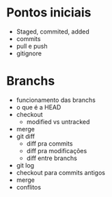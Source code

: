 # Pontos iniciais
- Staged, commited, added
- commits
- pull e push 
- gitignore



# Branchs 

- funcionamento das branchs
- o que é a HEAD
- checkout
     - modified vs untracked
- merge
- git diff
     - diff pra commits
     - diff pra modificações
     - diff entre branchs
- git log
- checkout para commits antigos 
- merge
- conflitos